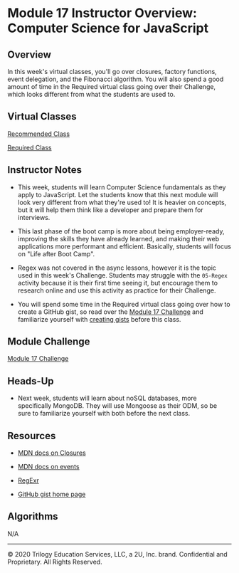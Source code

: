 # Module 17 Instructor Overview: Computer Science for JavaScript

## Overview

In this week's virtual classes, you'll go over closures, factory functions, event delegation, and the Fibonacci algorithm. You will also spend a good amount of time in the Required virtual class going over their Challenge, which looks different from what the students are used to.

## Virtual Classes

[Recommended Class](./17.1-RECOMMENDED.md)

[Required Class](./17.2-REQUIRED.md)

## Instructor Notes

* This week, students will learn Computer Science fundamentals as they apply to JavaScript. Let the students know that this next module will look very different from what they're used to! It is heavier on concepts, but it will help them think like a developer and prepare them for interviews. 

* This last phase of the boot camp is more about being employer-ready, improving the skills they have already learned, and making their web applications more performant and efficient. Basically, students will focus on "Life after Boot Camp". 

* Regex was not covered in the async lessons, however it is the topic used in this week's Challenge. Students may struggle with the `05-Regex` activity because it is their first time seeing it, but encourage them to research online and use this activity as practice for their Challenge.

* You will spend some time in the Required virtual class going over how to create a GitHub gist, so read over the [Module 17 Challenge](../../01-Class-Content/17-CS/02-Challenge) and familiarize yourself with [creating gists](https://help.github.com/en/github/writing-on-github/creating-gists) before this class. 


## Module Challenge

[Module 17 Challenge](../../01-Class-Content/17-CS/02-Challenge)

## Heads-Up

* Next week, students will learn about noSQL databases, more specifically MongoDB. They will use Mongoose as their ODM, so be sure to familiarize yourself with both before the next class.

## Resources

* [MDN docs on Closures](https://developer.mozilla.org/en-US/docs/Web/JavaScript/Closures)

* [MDN docs on events](https://developer.mozilla.org/en-US/docs/Learn/JavaScript/Building_blocks/Events)

* [RegExr](https://regexr.com/)

* [GitHub gist home page](https://gist.github.com/)

## Algorithms

N/A

---
© 2020 Trilogy Education Services, LLC, a 2U, Inc. brand.  Confidential and Proprietary.  All Rights Reserved.